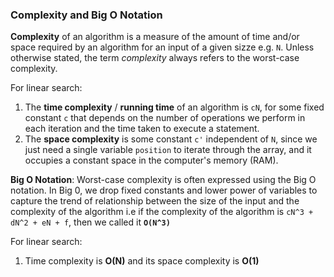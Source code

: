 ### Complexity and Big O Notation

**Complexity** of an algorithm is a measure of the amount of time and/or space required by an algorithm for an input of a given sizze e.g. `N`. Unless otherwise stated, the term *complexity* always refers to the worst-case complexity.

For linear search:
1. The **time complexity** / **running time** of an algorithm is `cN`, for some fixed constant `c` that depends on the number of operations we perform in each iteration and the time taken to execute a statement.
2. The **space complexity** is some constant `c'` independent of `N`, since we just need a single variable `position` to iterate through the array, and it occupies a constant space in the computer's memory (RAM).

**Big O Notation**: Worst-case complexity is often expressed using the Big O notation. In Big 0, we drop fixed constants and lower power of variables to capture the trend of relationship between the size of the input and the complexity of the algorithm i.e if the complexity of the algorithm is `cN^3 + dN^2 + eN + f`, then we called it **`O(N^3)`**

For linear search:
1. Time complexity is **O(N)** and its space complexity is **O(1)**